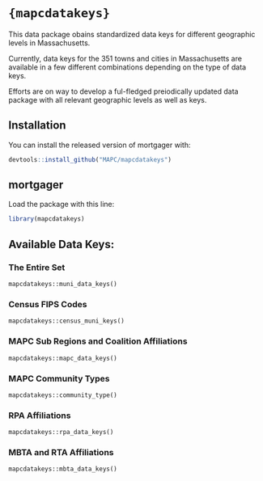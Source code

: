# ``` {mapcdatakeys} ```

This data package obains standardized data keys for different geographic levels in Massachusetts.

Currently, data keys for the 351 towns and cities in Massachusetts are available in a few different combinations depending on the type of data keys.

Efforts are on way to develop a ful-fledged preiodically updated data package with all relevant geographic levels as well as keys.

## Installation

You can install the released version of mortgager with:

``` r
devtools::install_github("MAPC/mapcdatakeys")
```

## mortgager

Load the  package with this line:

``` r
library(mapcdatakeys)
```

## Available Data Keys:

### The Entire Set

```mapcdatakeys::muni_data_keys()```

### Census FIPS Codes

```mapcdatakeys::census_muni_keys()```

### MAPC Sub Regions and Coalition Affiliations

```mapcdatakeys::mapc_data_keys()```

### MAPC Community Types

```mapcdatakeys::community_type()```

### RPA Affiliations

```mapcdatakeys::rpa_data_keys()```

### MBTA and RTA Affiliations

```mapcdatakeys::mbta_data_keys()```
